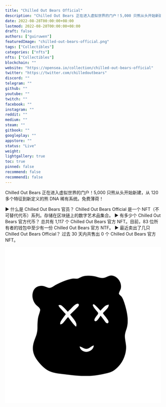 ```yaml
---
title: "Chilled Out Bears Official"
description: "Chilled Out Bears 正在进入虚拟世界的门户！5,000 只熊从头开始新建，从 120 多个特征到新定义的熊 DNA 稀有系统"
date: 2022-08-28T00:00:00+08:00
lastmod: 2022-08-28T00:00:00+08:00
draft: false
authors: ["guiruwen"]
featuredImage: "chilled-out-bears-official.png"
tags: ["Collectibles"]
categories: ["nfts"]
nfts: ["Collectibles"]
blockchain: ""
website: "https://opensea.io/collection/chilled-out-bears-official"
twitter: "https://twitter.com/chilledoutbears"
discord: ""
telegram: ""
github: ""
youtube: ""
twitch: ""
facebook: ""
instagram: ""
reddit: ""
medium: ""
steam: ""
gitbook: ""
googleplay: ""
appstore: ""
status: "Live"
weight: 
lightgallery: true
toc: true
pinned: false
recommend: false
recommend1: false
---
```

Chilled Out Bears 正在进入虚拟世界的门户！5,000 只熊从头开始新建，从 120 多个特征到新定义的熊 DNA 稀有系统。免费薄荷！

▶ 什么是 Chilled Out Bears 官员？
Chilled Out Bears Official 是一个 NFT（不可替代代币）系列。存储在区块链上的数字艺术品集合。
▶ 有多少个 Chilled Out Bears 官方代币？
总共有 1,117 个 Chilled Out Bears 官方 NFT。目前，83 位所有者的钱包中至少有一份 Chilled Out Bears 官方 NTF。
▶ 最近卖出了几只Chilled Out Bears Official？
过去 30 天内共售出 0 个 Chilled Out Bears 官方 NFT。

![nft](01.png)